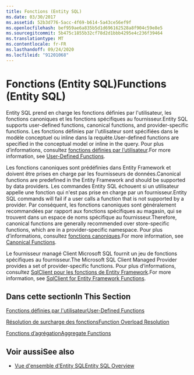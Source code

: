 ```yaml
---
title: Fonctions (Entity SQL)
ms.date: 03/30/2017
ms.assetid: 52b3d776-5acc-4f69-b614-5a43ce56ef9f
ms.openlocfilehash: bef959ae6a835b5d1d696162528a8f904c59e8e5
ms.sourcegitcommit: 5b475c1855b32cf78d2d1bbb4295e4c236f39464
ms.translationtype: MT
ms.contentlocale: fr-FR
ms.lasthandoff: 09/24/2020
ms.locfileid: "91201068"
---
```

# <a name="functions-entity-sql"></a><span data-ttu-id="0d414-102">Fonctions (Entity SQL)</span><span class="sxs-lookup"><span data-stu-id="0d414-102">Functions (Entity SQL)</span></span>

<span data-ttu-id="0d414-103">Entity SQL prend en charge les fonctions définies par l'utilisateur, les fonctions canoniques et les fonctions spécifiques au fournisseur.</span><span class="sxs-lookup"><span data-stu-id="0d414-103">Entity SQL supports user-defined functions, canonical functions, and provider-specific functions.</span></span> <span data-ttu-id="0d414-104">Les fonctions définies par l'utilisateur sont spécifiées dans le modèle conceptuel ou inline dans la requête.</span><span class="sxs-lookup"><span data-stu-id="0d414-104">User-defined functions are specified in the conceptual model or inline in the query.</span></span> <span data-ttu-id="0d414-105">Pour plus d’informations, consultez [fonctions définies par l’utilisateur](user-defined-functions-entity-sql.md).</span><span class="sxs-lookup"><span data-stu-id="0d414-105">For more information, see [User-Defined Functions](user-defined-functions-entity-sql.md).</span></span>  
  
 <span data-ttu-id="0d414-106">Les fonctions canoniques sont prédéfinies dans Entity Framework et doivent être prises en charge par les fournisseurs de données.</span><span class="sxs-lookup"><span data-stu-id="0d414-106">Canonical functions are predefined in the Entity Framework and should be supported by data providers.</span></span> <span data-ttu-id="0d414-107">Les commandes Entity SQL échouent si un utilisateur appelle une fonction qui n'est pas prise en charge par un fournisseur.</span><span class="sxs-lookup"><span data-stu-id="0d414-107">Entity SQL commands will fail if a user calls a function that is not supported by a provider.</span></span> <span data-ttu-id="0d414-108">Par conséquent, les fonctions canoniques sont généralement recommandées par rapport aux fonctions spécifiques au magasin, qui se trouvent dans un espace de noms spécifique au fournisseur.</span><span class="sxs-lookup"><span data-stu-id="0d414-108">Therefore, canonical functions are generally recommended over store-specific functions, which are in a provider-specific namespace.</span></span> <span data-ttu-id="0d414-109">Pour plus d’informations, consultez [fonctions canoniques](canonical-functions.md).</span><span class="sxs-lookup"><span data-stu-id="0d414-109">For more information, see [Canonical Functions](canonical-functions.md).</span></span>  
  
 <span data-ttu-id="0d414-110">Le fournisseur managé Client Microsoft SQL fournit un jeu de fonctions spécifiques au fournisseur.</span><span class="sxs-lookup"><span data-stu-id="0d414-110">The Microsoft SQL Client Managed Provider provides a set of provider-specific functions.</span></span> <span data-ttu-id="0d414-111">Pour plus d’informations, consultez [SqlClient pour les fonctions de Entity Framework](../sqlclient-for-ef-functions.md).</span><span class="sxs-lookup"><span data-stu-id="0d414-111">For more information, see [SqlClient for Entity Framework Functions](../sqlclient-for-ef-functions.md).</span></span>  
  
## <a name="in-this-section"></a><span data-ttu-id="0d414-112">Dans cette section</span><span class="sxs-lookup"><span data-stu-id="0d414-112">In This Section</span></span>  

 [<span data-ttu-id="0d414-113">Fonctions définies par l'utilisateur</span><span class="sxs-lookup"><span data-stu-id="0d414-113">User-Defined Functions</span></span>](user-defined-functions-entity-sql.md)  
  
 [<span data-ttu-id="0d414-114">Résolution de surcharge des fonctions</span><span class="sxs-lookup"><span data-stu-id="0d414-114">Function Overload Resolution</span></span>](function-overload-resolution-entity-sql.md)  
  
 [<span data-ttu-id="0d414-115">Fonctions d’agrégation</span><span class="sxs-lookup"><span data-stu-id="0d414-115">Aggregate Functions</span></span>](../aggregate-functions-sqlclient-for-entity-framework.md)  
  
## <a name="see-also"></a><span data-ttu-id="0d414-116">Voir aussi</span><span class="sxs-lookup"><span data-stu-id="0d414-116">See also</span></span>

- [<span data-ttu-id="0d414-117">Vue d'ensemble d'Entity SQL</span><span class="sxs-lookup"><span data-stu-id="0d414-117">Entity SQL Overview</span></span>](entity-sql-overview.md)
